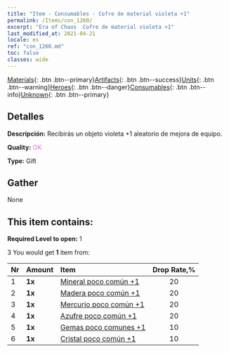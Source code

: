 ```yaml
---
title: "Item - Consumables - Cofre de material violeta +1"
permalink: /Items/con_1260/
excerpt: "Era of Chaos  Cofre de material violeta +1"
last_modified_at: 2021-04-21
locale: es
ref: "con_1260.md"
toc: false
classes: wide
---
```

 [Materials](/es/Items/){: .btn .btn--primary}[Artifacts](/es/Items/Artifacts/){: .btn .btn--success}[Units](/es/Items/Units/){: .btn .btn--warning}[Heroes](/es/Items/Heroes/){: .btn .btn--danger}[Consumables](/es/Items/Consumables/){: .btn .btn--info}[Unknown](/es/Items/Unknown/){: .btn .btn--primary}

## Detalles
 **Descripción:** Recibirás un objeto violeta +1 aleatorio de mejora de equipo.

 **Quality:** <span style="color: #DA70D6">OK</span>

 **Type:** Gift

## Gather

  None

## This item contains:

 **Required Level to open:** 1

 3 You would get **1** item  from:

  | Nr | Amount |     Item    | Drop Rate,% |
  |:---|:-------|:------------|:---------:|
  | 1 |  **1x** | [Mineral poco común +1](/es/Items/mat_40/) | 20 | 
  | 2 |  **1x** | [Madera poco común +1](/es/Items/mat_41/) | 20 | 
  | 3 |  **1x** | [Mercurio poco común +1](/es/Items/mat_42/) | 20 | 
  | 4 |  **1x** | [Azufre poco común +1](/es/Items/mat_43/) | 20 | 
  | 5 |  **1x** | [Gemas poco comunes +1](/es/Items/mat_44/) | 10 | 
  | 6 |  **1x** | [Cristal poco común +1](/es/Items/mat_45/) | 10 | 
